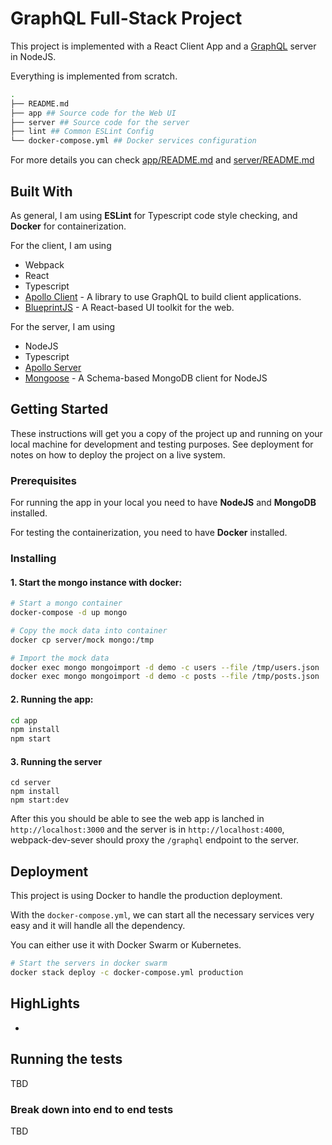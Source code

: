 # GraphQL Full-Stack Project

This project is implemented with a React Client App and a [GraphQL](https://graphql.org/) server in NodeJS.

Everything is implemented from scratch.
```bash
.
├── README.md
├── app ## Source code for the Web UI
├── server ## Source code for the server
├── lint ## Common ESLint Config
└── docker-compose.yml ## Docker services configuration
```
For more details you can check [app/README.md](app/README.md) and [server/README.md](server/README.md)
## Built With
As general, I am using **ESLint** for Typescript code style checking, and **Docker** for containerization.

For the client, I am using

* Webpack
* React
* Typescript
* [Apollo Client](https://www.apollographql.com/docs/react/) - A library to use GraphQL to build client applications.
* [BlueprintJS](https://blueprintjs.com/) - A React-based UI toolkit for the web.

For the server, I am using

* NodeJS
* Typescript
* [Apollo Server](https://www.apollographql.com/docs/apollo-server/)
* [Mongoose](https://mongoosejs.com/) - A Schema-based MongoDB client for NodeJS

## Getting Started

These instructions will get you a copy of the project up and running on your local machine for development and testing purposes. See deployment for notes on how to deploy the project on a live system.

### Prerequisites

For running the app in your local you need to have **NodeJS** and **MongoDB** installed.

For testing the containerization, you need to have **Docker** installed.

### Installing
#### 1. Start the mongo instance with docker:
```bash
# Start a mongo container
docker-compose -d up mongo

# Copy the mock data into container
docker cp server/mock mongo:/tmp

# Import the mock data
docker exec mongo mongoimport -d demo -c users --file /tmp/users.json
docker exec mongo mongoimport -d demo -c posts --file /tmp/posts.json
```

#### 2. Running the app:
```bash
cd app
npm install
npm start
```

#### 3. Running the server

```
cd server
npm install
npm start:dev
```

After this you should be able to see the web app is lanched in `http://localhost:3000` and the server is in `http://localhost:4000`, webpack-dev-sever should proxy the `/graphql` endpoint to the server.

## Deployment

This project is using Docker to handle the production deployment. 

With the `docker-compose.yml`, we can start all the necessary services very easy and it will handle all the dependency.

You can either use it with Docker Swarm or Kubernetes.
```bash
# Start the servers in docker swarm
docker stack deploy -c docker-compose.yml production
```

## HighLights
- 

## Running the tests

TBD

### Break down into end to end tests

TBD

